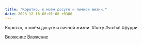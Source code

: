 ```yaml
---
title: "Коротко, о моём досуге и личной жизни."
date: 2023-12-16 06:01:00 +0300
---
```


Коротко, о моём досуге и личной жизни.
#furry #vrchat #фурри


[Вложение](https://vk.com/photo41076938_457250390)
[Вложение](https://vk.com/photo41076938_457250391)
